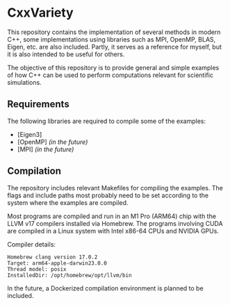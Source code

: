 # CxxVariety

This repository contains the implementation of several methods in modern C++, some implementations using libraries such as MPI, OpenMP, BLAS, Eigen, etc. are also included. Partly, it serves as a reference for myself, but it is also intended to be useful for others.

The objective of this repository is to provide general and simple examples of how C++ can be used to perform computations relevant for scientific simulations.

## Requirements

The following libraries are required to compile some of the examples:

* [Eigen3]
* [OpenMP] _(in the future)_
* [MPI] _(in the future)_

## Compilation

The repository includes relevant Makefiles for compiling the examples. The flags and include paths most probably need to be set according to the system where the examples are compiled.

Most programs are compiled and run in an M1 Pro (ARM64) chip with the LLVM v17 compilers installed via Homebrew. The programs involving CUDA are compiled in a Linux system with Intel x86-64 CPUs and NVIDIA GPUs.

Compiler details:
```
Homebrew clang version 17.0.2
Target: arm64-apple-darwin23.0.0
Thread model: posix
InstalledDir: /opt/homebrew/opt/llvm/bin
```

In the future, a Dockerized compilation environment is planned to be included.
